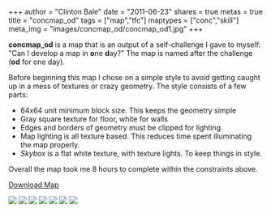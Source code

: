 +++
author = "Clinton Bale"
date = "2011-06-23"
shares = true
metas = true
title = "concmap_od"
tags = ["map","tfc"]
maptypes = ["conc","skill"]
meta_img = "images/concmap_od/concmap_od1.jpg"
+++

**concmap_od** is a map that is an output of a self-challenge I gave to myself: "Can I develop a map in **o**ne **d**ay?" The map is named after the challenge (**od** for one day).

Before beginning this map I chose on a simple style to avoid getting caught up in a mess of textures or crazy geometry. The style consists of a few parts:

* 64x64 unit minimum block size. This keeps the geometry simple
* Gray square texture for floor, white for walls
* Edges and borders of geometry must be clipped for lighting. 
* Map lighting is all texture based. This reduces time spent illuminating the map properly.
* *Skybox* is a flat white texture, with texture lights. To keep things in style.

Overall the map took me 8 hours to complete within the constraints above.

[Download Map](/assets/concmap_od/concmap_od.zip)

[![](/images/concmap_od/concmap_od1.jpg)](/images/concmap_od/concmap_od1.jpg)
[![](/images/concmap_od/concmap_od2.jpg)](/images/concmap_od/concmap_od2.jpg)
[![](/images/concmap_od/concmap_od3.jpg)](/images/concmap_od/concmap_od3.jpg)
[![](/images/concmap_od/concmap_od4.jpg)](/images/concmap_od/concmap_od4.jpg)
[![](/images/concmap_od/concmap_od5.jpg)](/images/concmap_od/concmap_od5.jpg)
[![](/images/concmap_od/concmap_od6.jpg)](/images/concmap_od/concmap_od6.jpg)
[![](/images/concmap_od/concmap_od7.jpg)](/images/concmap_od/concmap_od7.jpg)